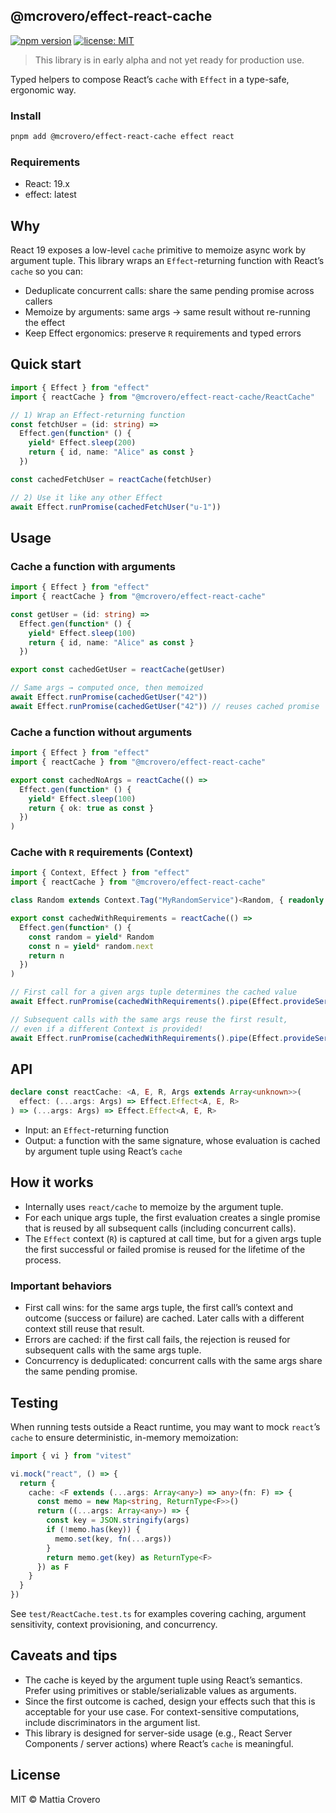 ## @mcrovero/effect-react-cache

[![npm version](https://img.shields.io/npm/v/%40mcrovero%2Feffect-react-cache.svg?logo=npm&label=npm)](https://www.npmjs.com/package/@mcrovero/effect-react-cache)
[![license: MIT](https://img.shields.io/badge/license-MIT-yellow.svg)](LICENSE)

> This library is in early alpha and not yet ready for production use.

Typed helpers to compose React’s `cache` with `Effect` in a type-safe, ergonomic way.

### Install

```sh
pnpm add @mcrovero/effect-react-cache effect react
```

### Requirements

- React: 19.x
- effect: latest

## Why

React 19 exposes a low-level `cache` primitive to memoize async work by argument tuple. This library wraps an `Effect`-returning function with React’s `cache` so you can:

- Deduplicate concurrent calls: share the same pending promise across callers
- Memoize by arguments: same args → same result without re-running the effect
- Keep Effect ergonomics: preserve `R` requirements and typed errors

## Quick start

```ts
import { Effect } from "effect"
import { reactCache } from "@mcrovero/effect-react-cache/ReactCache"

// 1) Wrap an Effect-returning function
const fetchUser = (id: string) =>
  Effect.gen(function* () {
    yield* Effect.sleep(200)
    return { id, name: "Alice" as const }
  })

const cachedFetchUser = reactCache(fetchUser)

// 2) Use it like any other Effect
await Effect.runPromise(cachedFetchUser("u-1"))
```

## Usage

### Cache a function with arguments

```ts
import { Effect } from "effect"
import { reactCache } from "@mcrovero/effect-react-cache"

const getUser = (id: string) =>
  Effect.gen(function* () {
    yield* Effect.sleep(100)
    return { id, name: "Alice" as const }
  })

export const cachedGetUser = reactCache(getUser)

// Same args → computed once, then memoized
await Effect.runPromise(cachedGetUser("42"))
await Effect.runPromise(cachedGetUser("42")) // reuses cached promise
```

### Cache a function without arguments

```ts
import { Effect } from "effect"
import { reactCache } from "@mcrovero/effect-react-cache"

export const cachedNoArgs = reactCache(() =>
  Effect.gen(function* () {
    yield* Effect.sleep(100)
    return { ok: true as const }
  })
)
```

### Cache with `R` requirements (Context)

```ts
import { Context, Effect } from "effect"
import { reactCache } from "@mcrovero/effect-react-cache"

class Random extends Context.Tag("MyRandomService")<Random, { readonly next: Effect.Effect<number> }>() {}

export const cachedWithRequirements = reactCache(() =>
  Effect.gen(function* () {
    const random = yield* Random
    const n = yield* random.next
    return n
  })
)

// First call for a given args tuple determines the cached value
await Effect.runPromise(cachedWithRequirements().pipe(Effect.provideService(Random, { next: Effect.succeed(111) })))

// Subsequent calls with the same args reuse the first result,
// even if a different Context is provided!
await Effect.runPromise(cachedWithRequirements().pipe(Effect.provideService(Random, { next: Effect.succeed(222) })))
```

## API

```ts
declare const reactCache: <A, E, R, Args extends Array<unknown>>(
  effect: (...args: Args) => Effect.Effect<A, E, R>
) => (...args: Args) => Effect.Effect<A, E, R>
```

- Input: an `Effect`-returning function
- Output: a function with the same signature, whose evaluation is cached by argument tuple using React’s `cache`

## How it works

- Internally uses `react/cache` to memoize by the argument tuple.
- For each unique args tuple, the first evaluation creates a single promise that is reused by all subsequent calls (including concurrent calls).
- The `Effect` context (`R`) is captured at call time, but for a given args tuple the first successful or failed promise is reused for the lifetime of the process.

### Important behaviors

- First call wins: for the same args tuple, the first call’s context and outcome (success or failure) are cached. Later calls with a different context still reuse that result.
- Errors are cached: if the first call fails, the rejection is reused for subsequent calls with the same args tuple.
- Concurrency is deduplicated: concurrent calls with the same args share the same pending promise.

## Testing

When running tests outside a React runtime, you may want to mock `react`’s `cache` to ensure deterministic, in-memory memoization:

```ts
import { vi } from "vitest"

vi.mock("react", () => {
  return {
    cache: <F extends (...args: Array<any>) => any>(fn: F) => {
      const memo = new Map<string, ReturnType<F>>()
      return ((...args: Array<any>) => {
        const key = JSON.stringify(args)
        if (!memo.has(key)) {
          memo.set(key, fn(...args))
        }
        return memo.get(key) as ReturnType<F>
      }) as F
    }
  }
})
```

See `test/ReactCache.test.ts` for examples covering caching, argument sensitivity, context provisioning, and concurrency.

## Caveats and tips

- The cache is keyed by the argument tuple using React’s semantics. Prefer using primitives or stable/serializable values as arguments.
- Since the first outcome is cached, design your effects such that this is acceptable for your use case. For context-sensitive computations, include discriminators in the argument list.
- This library is designed for server-side usage (e.g., React Server Components / server actions) where React’s `cache` is meaningful.

## License

MIT © Mattia Crovero
